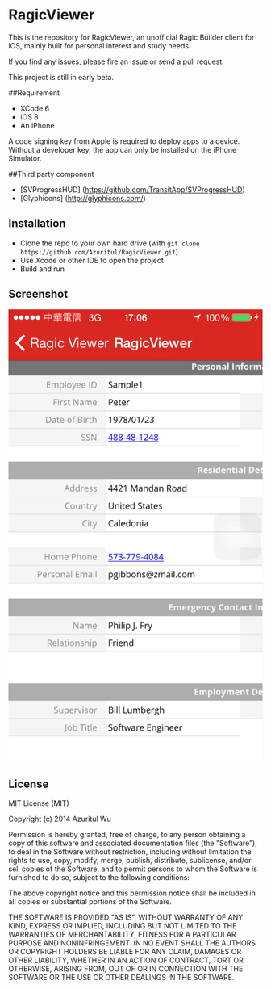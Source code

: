 RagicViewer
===========

This is the repository for RagicViewer, an unofficial Ragic Builder client for iOS, mainly built for personal interest and study needs.

If you find any issues, please fire an issue or send a pull request.

This project is still in early beta.

##Requirement

* XCode 6
* iOS 8
* An iPhone

A code signing key from Apple is required to deploy apps to a device. Without a developer key, the app can only be installed on the iPhone Simulator.

##Third party component
* [SVProgressHUD] (https://github.com/TransitApp/SVProgressHUD)
* [Glyphicons] (http://glyphicons.com/)

## Installation
* Clone the repo to your own hard drive (with `git clone  https://github.com/Azuritul/RagicViewer.git`)
* Use Xcode or other IDE to open the project
* Build and run

## Screenshot
![Detail](https://github.com/Azuritul/RagicViewer/blob/gh-pages/images/detail.png)

## License
MIT License (MIT)

Copyright (c) 2014 Azuritul Wu

Permission is hereby granted, free of charge, to any person obtaining a copy of this software and associated documentation files (the "Software"), to deal in the Software without restriction, including without limitation the rights to use, copy, modify, merge, publish, distribute, sublicense, and/or sell copies of the Software, and to permit persons to whom the Software is furnished to do so, subject to the following conditions:

The above copyright notice and this permission notice shall be included in all copies or substantial portions of the Software.

THE SOFTWARE IS PROVIDED "AS IS", WITHOUT WARRANTY OF ANY KIND, EXPRESS OR IMPLIED, INCLUDING BUT NOT LIMITED TO THE WARRANTIES OF MERCHANTABILITY, FITNESS FOR A PARTICULAR PURPOSE AND NONINFRINGEMENT. IN NO EVENT SHALL THE AUTHORS OR COPYRIGHT HOLDERS BE LIABLE FOR ANY CLAIM, DAMAGES OR OTHER LIABILITY, WHETHER IN AN ACTION OF CONTRACT, TORT OR OTHERWISE, ARISING FROM, OUT OF OR IN CONNECTION WITH THE SOFTWARE OR THE USE OR OTHER DEALINGS IN THE SOFTWARE.
